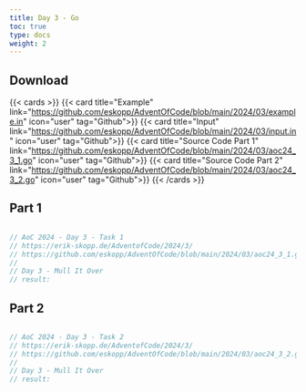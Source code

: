 ```yaml
---
title: Day 3 - Go 
toc: true
type: docs
weight: 2
---
```


## Download 
{{< cards >}}
{{< card title="Example" link="https://github.com/eskopp/AdventOfCode/blob/main/2024/03/example.in" icon="user" tag="Github">}}
{{< card title="Input" link="https://github.com/eskopp/AdventOfCode/blob/main/2024/03/input.in" icon="user" tag="Github">}}
{{< card title="Source Code Part 1" link="https://github.com/eskopp/AdventOfCode/blob/main/2024/03/aoc24_3_1.go" icon="user" tag="Github">}}
{{< card title="Source Code Part 2" link="https://github.com/eskopp/AdventOfCode/blob/main/2024/03/aoc24_3_2.go" icon="user" tag="Github">}}
{{< /cards >}}


## Part 1

```go {linenos=table,linenostart=1}

// AoC 2024 - Day 3 - Task 1
// https://erik-skopp.de/AdventofCode/2024/3/
// https://github.com/eskopp/AdventOfCode/blob/main/2024/03/aoc24_3_1.go
//
// Day 3 - Mull It Over
// result: 


```


## Part 2 

```go {linenos=table,linenostart=1}

// AoC 2024 - Day 3 - Task 2
// https://erik-skopp.de/AdventofCode/2024/3/
// https://github.com/eskopp/AdventOfCode/blob/main/2024/03/aoc24_3_2.go
//
// Day 3 - Mull It Over
// result: 


```